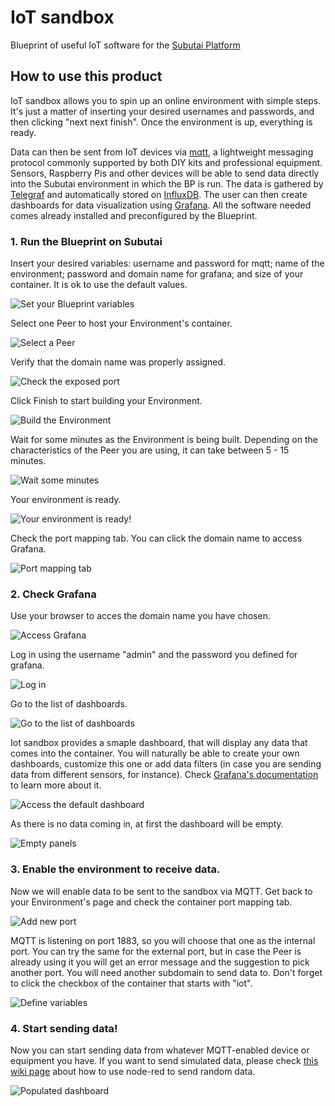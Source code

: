 # IoT sandbox

Blueprint of useful IoT software for the [Subutai Platform](https://subutai.io) 

## How to use this product

IoT sandbox allows you to spin up an online environment with simple steps. It's just a matter of inserting your desired usernames and passwords, and then clicking "next next finish".  Once the environment is up, everything is ready.

Data can then be sent from IoT devices via [mqtt](https://en.wikipedia.org/wiki/MQTT), a lightweight messaging protocol commonly supported by both DIY kits and professional equipment. Sensors, Raspberry Pis and other devices will be able to send data directly into the Subutai environment in which the BP is run. The data is gathered by [Telegraf](https://www.influxdata.com/time-series-platform/telegraf/) and automatically stored on [InfluxDB](https://www.influxdata.com/time-series-platform/influxdb/). The user can then create dashboards for data visualization using [Grafana](http://grafana.org/). All the software needed comes already installed and preconfigured by the Blueprint.

### 1. Run the Blueprint on Subutai

Insert your desired variables: username and password for mqtt; name of the environment; password and domain name for grafana; and size of your container. It is ok to use the default values.

![Set your Blueprint variables](https://github.com/subutai-blueprints/iot-sandbox/raw/master/docs/BP-02.png)

Select one Peer to host your Environment's container.

![Select a Peer](https://github.com/subutai-blueprints/iot-sandbox/raw/master/docs/BP-03.png)

Verify that the domain name was properly assigned.

![Check the exposed port](https://github.com/subutai-blueprints/iot-sandbox/raw/master/docs/BP-04.png)

Click Finish to start building your Environment.

![Build the Environment](https://github.com/subutai-blueprints/iot-sandbox/raw/master/docs/BP-05.png)

Wait for some minutes as the Environment is being built. Depending on the characteristics of the Peer you are using, it can take between 5 - 15 minutes.

![Wait some minutes](https://github.com/subutai-blueprints/iot-sandbox/raw/master/docs/BP-06.png)

Your environment is ready.

![Your environment is ready!](https://github.com/subutai-blueprints/iot-sandbox/raw/master/docs/BP-07.png)

Check the port mapping tab. You can click the domain name to access Grafana.

![Port mapping tab](https://github.com/subutai-blueprints/iot-sandbox/raw/master/docs/BP-08.png)

### 2. Check Grafana

Use your browser to acces the domain name you have chosen.

![Access Grafana](https://github.com/subutai-blueprints/iot-sandbox/raw/master/docs/BP-09.png)

Log in using the username "admin" and the password you defined for grafana.

![Log in](https://github.com/subutai-blueprints/iot-sandbox/raw/master/docs/BP-10.png)

Go to the list of dashboards. 

![Go to the list of dashboards](https://github.com/subutai-blueprints/iot-sandbox/raw/master/docs/BP-11.png)

Iot sandbox provides a smaple dashboard, that will display any data that comes into the container. You will naturally be able to create your own dashboards, customize this one or add data filters (in case you are sending data from different sensors, for instance). Check [Grafana's documentation](http://docs.grafana.org/) to learn more about it.

![Access the default dashboard](https://github.com/subutai-blueprints/iot-sandbox/raw/master/docs/BP-12.png)

As there is no data coming in, at first the dashboard will be empty.

![Empty panels](https://github.com/subutai-blueprints/iot-sandbox/raw/master/docs/BP-13.png)


### 3. Enable the environment to receive data. 

Now we will enable data to be sent to the sandbox via MQTT. Get back to your Environment's page and check the container port mapping tab.

![Add new port](https://github.com/subutai-blueprints/iot-sandbox/raw/master/docs/BP-14.png)

MQTT is listening on port 1883, so you will choose that one as the internal port. You can try the same for the external port, but in case the Peer is already using it you will get an error message and the suggestion to pick another port. You will need another subdomain to send data to. Don't forget to click the checkbox of the container that starts with "iot". 

![Define variables](https://github.com/subutai-blueprints/iot-sandbox/raw/master/docs/BP-15.png)

### 4. Start sending data!

Now you can start sending data from whatever MQTT-enabled device or equipment you have. If you want to send simulated data, please check [this wiki page](https://github.com/subutai-blueprints/iot-sandbox/wiki/Testing-this-BP) about how to use node-red to send random data.

![Populated dashboard](https://github.com/subutai-blueprints/iot-sandbox/raw/master/docs/BP-16.png)
